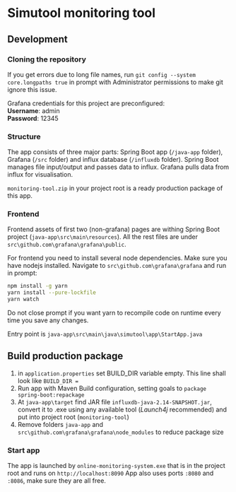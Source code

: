 # Simutool monitoring tool



## Development


### Cloning the repository

If you get errors due to long file names, run `git config --system core.longpaths true` in prompt with Administrator permissions to make git ignore this issue.

Grafana credentials for this project are preconfigured:<br>
**Username**: admin<br>
**Password**: 12345

### Structure
The app consists of three major parts: Spring Boot app (`/java-app` folder), Grafana (`/src` folder) and influx database (`/influxdb` folder).
Spring Boot manages file input/output and passes data to influx. Grafana pulls data from influx for visualisation.

`monitoring-tool.zip` in your project root is a ready production package of this app.

### Frontend

Frontend assets of first two (non-grafana) pages are withing Spring Boot project (`java-app\src\main\resources`).
All the rest files are under `src\github.com\grafana\grafana\public`.

For frontend you need to install several node dependencies. Make sure you have nodejs installed. Navigate to `src\github.com\grafana\grafana` and run in prompt:

```bash
npm install -g yarn
yarn install --pure-lockfile
yarn watch
```
Do not close prompt if you want yarn to recompile code on runtime every time you save any changes.

Entry point is `java-app\src\main\java\simutool\app\StartApp.java`


## Build production package

1. in `application.properties` set BUILD_DIR variable empty. This line shall look like `BUILD_DIR = `
2. Run app with Maven Build configuration, setting goals to `package spring-boot:repackage`
3. At `java-app\target` find JAR file `influxdb-java-2.14-SNAPSHOT.jar`, convert it to .exe using any available tool (*Launch4j* recommended) and put into project root (`monitoring-tool`)
4. Remove folders `java-app` and `src\github.com\grafana\grafana\node_modules` to reduce package size

### Start app
The app is launched by `online-monitoring-system.exe` that is in the project root and runs on `http://localhost:8090`
App also uses ports `:8080` and `:8086`, make sure they are all free.













